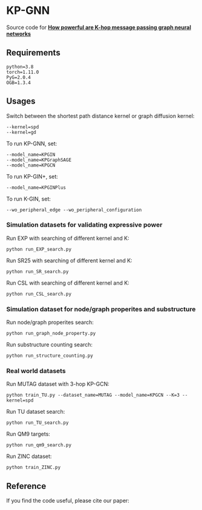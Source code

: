 # KP-GNN
Source code for [**How powerful are K-hop message passing graph neural networks**](https://arxiv.org/abs/2205.13328)

## Requirements
```
python=3.8
torch=1.11.0
PyG=2.0.4
OGB=1.3.4
```
## Usages
Switch between the shortest path distance kernel or graph diffusion kernel:
```
--kernel=spd
--kernel=gd
```
To run KP-GNN, set:
```
--model_name=KPGIN
--model_name=KPGraphSAGE
--model_name=KPGCN
```
To run KP-GIN+, set:
```
--model_name=KPGINPlus
```
To run K-GIN, set:
```
--wo_peripheral_edge --wo_peripheral_configuration 
```
### Simulation datasets for validating expressive power
Run EXP with searching of different kernel and K:
```
python run_EXP_search.py
```
Run SR25 with searching of different kernel and K:
```
python run_SR_search.py
```
Run CSL with searching of different kernel and K:
```
python run_CSL_search.py
```
### Simulation dataset for node/graph properites and substructure
Run node/graph properites search:
```
python run_graph_node_property.py
```
Run substructure counting search:
```
python run_structure_counting.py
```
### Real world datasets
Run MUTAG dataset with 3-hop KP-GCN:
```
python train_TU.py --dataset_name=MUTAG --model_name=KPGCN --K=3 --kernel=spd
```
Run TU dataset search:
```
python run_TU_search.py
```
Run QM9 targets:
```
python run_qm9_search.py
```
Run ZINC dataset:
```
python train_ZINC.py
```
## Reference
If you find the code useful, please cite our paper:


